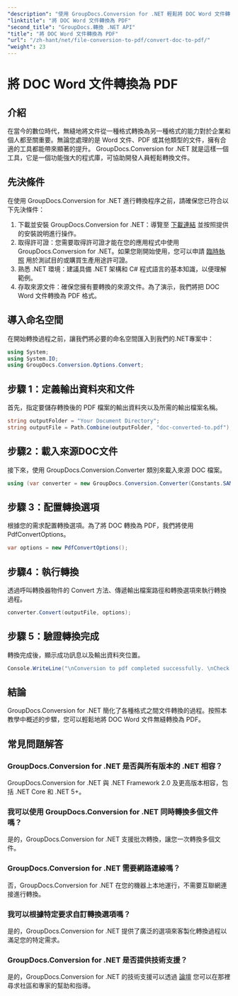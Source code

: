 ```yaml
---
"description": "使用 GroupDocs.Conversion for .NET 輕鬆將 DOC Word 文件轉換為 PDF。按照我們的逐步指南，實現無縫文件轉換。"
"linktitle": "將 DOC Word 文件轉換為 PDF"
"second_title": "GroupDocs.轉換 .NET API"
"title": "將 DOC Word 文件轉換為 PDF"
"url": "/zh-hant/net/file-conversion-to-pdf/convert-doc-to-pdf/"
"weight": 23
---
```


# 將 DOC Word 文件轉換為 PDF

## 介紹
在當今的數位時代，無縫地將文件從一種格式轉換為另一種格式的能力對於企業和個人都至關重要。無論您處理的是 Word 文件、PDF 或其他類型的文件，擁有合適的工具都能帶來顯著的提升。 GroupDocs.Conversion for .NET 就是這樣一個工具，它是一個功能強大的程式庫，可協助開發人員輕鬆轉換文件。
## 先決條件
在使用 GroupDocs.Conversion for .NET 進行轉換程序之前，請確保您已符合以下先決條件：
1. 下載並安裝 GroupDocs.Conversion for .NET：導覽至 [下載連結](https://releases.groupdocs.com/conversion/net/) 並按照提供的安裝說明進行操作。
2. 取得許可證：您需要取得許可證才能在您的應用程式中使用 GroupDocs.Conversion for .NET。如果您剛開始使用，您可以申請 [臨時執照](https://purchase.groupdocs.com/temporary-license/) 用於測試目的或購買生產用途許可證。
3. 熟悉 .NET 環境：建議具備 .NET 架構和 C# 程式語言的基本知識，以便理解範例。
4. 存取來源文件：確保您擁有要轉換的來源文件。為了演示，我們將把 DOC Word 文件轉換為 PDF 格式。

## 導入命名空間
在開始轉換過程之前，讓我們將必要的命名空間匯入到我們的.NET專案中：
```csharp
using System;
using System.IO;
using GroupDocs.Conversion.Options.Convert;
```
## 步驟 1：定義輸出資料夾和文件
首先，指定要儲存轉換後的 PDF 檔案的輸出資料夾以及所需的輸出檔案名稱。
```csharp
string outputFolder = "Your Document Directory";
string outputFile = Path.Combine(outputFolder, "doc-converted-to.pdf");
```
## 步驟2：載入來源DOC文件
接下來，使用 GroupDocs.Conversion.Converter 類別來載入來源 DOC 檔案。
```csharp
using (var converter = new GroupDocs.Conversion.Converter(Constants.SAMPLE_DOC))
```
## 步驟 3：配置轉換選項
根據您的需求配置轉換選項。為了將 DOC 轉換為 PDF，我們將使用 PdfConvertOptions。
```csharp
var options = new PdfConvertOptions();
```
## 步驟4：執行轉換
透過呼叫轉換器物件的 Convert 方法、傳遞輸出檔案路徑和轉換選項來執行轉換過程。
```csharp
converter.Convert(outputFile, options);
```
## 步驟 5：驗證轉換完成
轉換完成後，顯示成功訊息以及輸出資料夾位置。
```csharp
Console.WriteLine("\nConversion to pdf completed successfully. \nCheck output in {0}", outputFolder);
```

## 結論
GroupDocs.Conversion for .NET 簡化了各種格式之間文件轉換的過程。按照本教學中概述的步驟，您可以輕鬆地將 DOC Word 文件無縫轉換為 PDF。
## 常見問題解答
### GroupDocs.Conversion for .NET 是否與所有版本的 .NET 相容？
GroupDocs.Conversion for .NET 與 .NET Framework 2.0 及更高版本相容，包括 .NET Core 和 .NET 5+。
### 我可以使用 GroupDocs.Conversion for .NET 同時轉換多個文件嗎？
是的，GroupDocs.Conversion for .NET 支援批次轉換，讓您一次轉換多個文件。
### GroupDocs.Conversion for .NET 需要網路連線嗎？
否，GroupDocs.Conversion for .NET 在您的機器上本地運行，不需要互聯網連接進行轉換。
### 我可以根據特定要求自訂轉換選項嗎？
是的，GroupDocs.Conversion for .NET 提供了廣泛的選項來客製化轉換過程以滿足您的特定需求。
### GroupDocs.Conversion for .NET 是否提供技術支援？
是的，GroupDocs.Conversion for .NET 的技術支援可以透過 [論壇](https://forum.groupdocs.com/c/conversion/11) 您可以在那裡尋求社區和專家的幫助和指導。